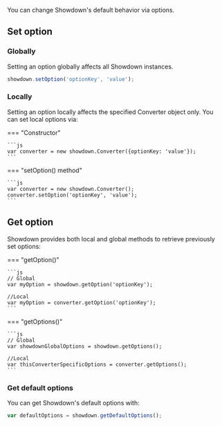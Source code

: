 You can change Showdown's default behavior via options. 

## Set option

### Globally

Setting an option globally affects all Showdown instances.

```js
showdown.setOption('optionKey', 'value');
```

### Locally

Setting an option locally affects the specified Converter object only. You can set local options via:

=== "Constructor"

    ```js
    var converter = new showdown.Converter({optionKey: 'value'});
    ```

=== "setOption() method"

    ```js
    var converter = new showdown.Converter();
    converter.setOption('optionKey', 'value');
    ```

## Get option

Showdown provides both local and global methods to retrieve previously set options:

=== "getOption()"
    
    ```js
    // Global
    var myOption = showdown.getOption('optionKey');

    //Local
    var myOption = converter.getOption('optionKey');
    ```

=== "getOptions()"

    ```js
    // Global
    var showdownGlobalOptions = showdown.getOptions();

    //Local
    var thisConverterSpecificOptions = converter.getOptions();
    ```

### Get default options

You can get Showdown's default options with:

```js
var defaultOptions = showdown.getDefaultOptions();
```